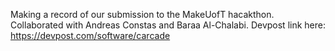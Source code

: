 Making a record of our submission to the MakeUofT hacakthon.  Collaborated with Andreas Constas and Baraa Al-Chalabi.  Devpost link here: https://devpost.com/software/carcade
